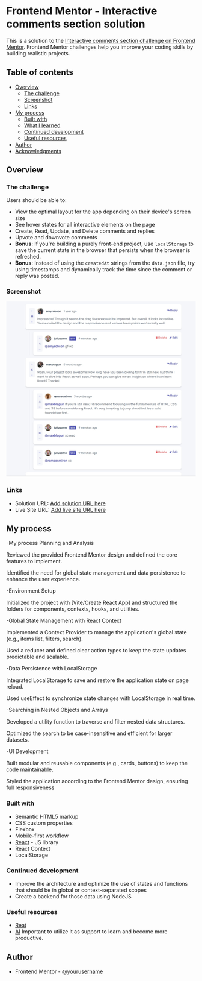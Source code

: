 # Frontend Mentor - Interactive comments section solution

This is a solution to the [Interactive comments section challenge on Frontend Mentor](https://www.frontendmentor.io/challenges/interactive-comments-section-iG1RugEG9). Frontend Mentor challenges help you improve your coding skills by building realistic projects.

## Table of contents

- [Overview](#overview)
  - [The challenge](#the-challenge)
  - [Screenshot](#screenshot)
  - [Links](#links)
- [My process](#my-process)
  - [Built with](#built-with)
  - [What I learned](#what-i-learned)
  - [Continued development](#continued-development)
  - [Useful resources](#useful-resources)
- [Author](#author)
- [Acknowledgments](#acknowledgments)

## Overview

### The challenge

Users should be able to:

- View the optimal layout for the app depending on their device's screen size
- See hover states for all interactive elements on the page
- Create, Read, Update, and Delete comments and replies
- Upvote and downvote comments
- **Bonus**: If you're building a purely front-end project, use `localStorage` to save the current state in the browser that persists when the browser is refreshed.
- **Bonus**: Instead of using the `createdAt` strings from the `data.json` file, try using timestamps and dynamically track the time since the comment or reply was posted.

### Screenshot

![](./screenshot.jpg)

### Links

- Solution URL: [Add solution URL here](https://github.com/KonieK981/interactive-comments-section)
- Live Site URL: [Add live site URL here](https://your-live-site-url.com)

## My process

-My process
Planning and Analysis

Reviewed the provided Frontend Mentor design and defined the core features to implement.

Identified the need for global state management and data persistence to enhance the user experience.

-Environment Setup

Initialized the project with [Vite/Create React App] and structured the folders for components, contexts, hooks, and utilities.

-Global State Management with React Context

Implemented a Context Provider to manage the application's global state (e.g., items list, filters, search).

Used a reducer and defined clear action types to keep the state updates predictable and scalable.

-Data Persistence with LocalStorage

Integrated LocalStorage to save and restore the application state on page reload.

Used useEffect to synchronize state changes with LocalStorage in real time.

-Searching in Nested Objects and Arrays

Developed a utility function to traverse and filter nested data structures.

Optimized the search to be case-insensitive and efficient for larger datasets.

-UI Development

Built modular and reusable components (e.g., cards, buttons) to keep the code maintainable.

Styled the application according to the Frontend Mentor design, ensuring full responsiveness

### Built with

- Semantic HTML5 markup
- CSS custom properties
- Flexbox
- Mobile-first workflow
- [React](https://reactjs.org/) - JS library
- React Context
- LocalStorage

### Continued development

- Improve the architecture and optimize the use of states and functions that should be in global or context-separated scopes
- Create a backend for those data using NodeJS

### Useful resources

- [Reat](https://react.dev/)
- [AI](https://chatgpt.com/) Important to utilize it as support to learn and become more productive.

## Author

- Frontend Mentor - [@yourusername](https://www.frontendmentor.io/profile/KonieK981)
